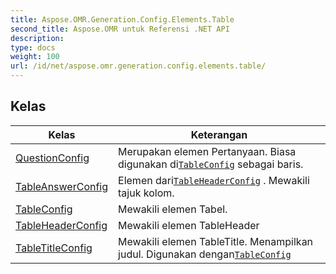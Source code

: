 ```yaml
---
title: Aspose.OMR.Generation.Config.Elements.Table
second_title: Aspose.OMR untuk Referensi .NET API
description: 
type: docs
weight: 100
url: /id/net/aspose.omr.generation.config.elements.table/
---
```



## Kelas

| Kelas | Keterangan |
| --- | --- |
| [QuestionConfig](./questionconfig/) | Merupakan elemen Pertanyaan. Biasa digunakan di[`TableConfig`](../aspose.omr.generation.config.elements.table/tableconfig/) sebagai baris. |
| [TableAnswerConfig](./tableanswerconfig/) | Elemen dari[`TableHeaderConfig`](../aspose.omr.generation.config.elements.table/tableheaderconfig/) . Mewakili tajuk kolom. |
| [TableConfig](./tableconfig/) | Mewakili elemen Tabel. |
| [TableHeaderConfig](./tableheaderconfig/) | Mewakili elemen TableHeader |
| [TableTitleConfig](./tabletitleconfig/) | Mewakili elemen TableTitle. Menampilkan judul. Digunakan dengan[`TableConfig`](../aspose.omr.generation.config.elements.table/tableconfig/) |


